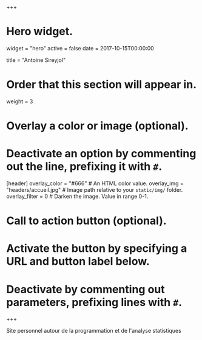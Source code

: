 +++
# Hero widget.
widget = "hero"
active = false
date = 2017-10-15T00:00:00

title = "Antoine Sireyjol"

# Order that this section will appear in.
weight = 3

# Overlay a color or image (optional).
#   Deactivate an option by commenting out the line, prefixing it with `#`.
[header]
  overlay_color = "#666"  # An HTML color value.
  overlay_img = "headers/accueil.jpg"  # Image path relative to your `static/img/` folder.
  overlay_filter = 0 # Darken the image. Value in range 0-1.

# Call to action button (optional).
#   Activate the button by specifying a URL and button label below.
#   Deactivate by commenting out parameters, prefixing lines with `#`.

+++

Site personnel autour de la programmation et de l'analyse statistiques

